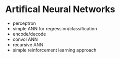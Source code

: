 # Artifical Neural Networks

- perceptron
- simple ANN for regression/classification
- encode/decode
- convol ANN
- recursive ANN
- simple reinforcement learning approach

